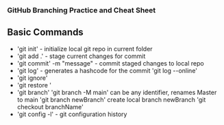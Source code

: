###  GitHub Branching Practice and Cheat Sheet

## Basic Commands
* 'git init' - initialize local git repo in current folder
* 'git add .' - stage current changes for commit
* 'git commit' -m "message" - commit staged changes to local repo
* 'git log' - generates a hashcode for the commit
  'git log --online'
* 'git ignore'
* 'git restore <file>'
* 'git branch'
  'git branch -M main' can be any identifier, renames Master to main
  'git branch newBranch' create local branch newBranch
  'git checkout branchName'
* 'git config -l' - git configuration history

##
##

